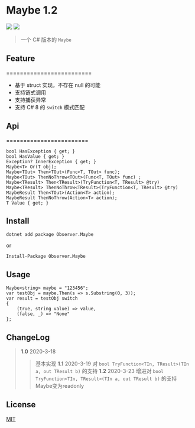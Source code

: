 # Maybe 1.2
<p align="left">
	<img src='https://img.shields.io/github/workflow/status/Obsoletes/Maybe/.NET Core'>
	<img src='https://img.shields.io/nuget/v/Observer.Maybe.svg'>
</p>

>一个 C# 版本的 `Maybe` 

## Feature 

========================= 

- 基于 struct 实现，不存在 null 的可能
- 支持链式调用
- 支持捕获异常
- 支持 C# 8 的 `switch` 模式匹配

## Api

========================

	bool HasException { get; }
	bool HasValue { get; }
	Exception? InnerException { get; }
	Maybe<T> Or(T obj);
	Maybe<TOut> Then<TOut>(Func<T, TOut> func);
	Maybe<TOut> ThenNoThrow<TOut>(Func<T, TOut> func) ;
	Maybe<TResult> Then<TResult>(TryFunction<T, TResult> @try)
	Maybe<TResult> ThenNoThrow<TResult>(TryFunction<T, TResult> @try)
	MaybeResult Then<TOut>(Action<T> action);
	MaybeResult ThenNoThrow(Action<T> action);
	T Value { get; }

## Install

	dotnet add package Observer.Maybe 
	
or

	Install-Package Observer.Maybe

## Usage

	Maybe<string> maybe = "123456";
	var testObj = maybe.Then(s => s.Substring(0, 3));
	var result = testObj switch
	{
		(true, string value) => value,
		(false, _) => "None"
	};

## ChangeLog

>**1.0** 2020-3-18
>>基本实现
>**1.1** 2020-3-19
>>对 `bool TryFunction<TIn, TResult>(TIn a, out TResult b)` 的支持
>**1.2** 2020-3-23
>>增进对 `bool TryFunction<TIn, TResult>(TIn a, out TResult b)` 的支持
>>Maybe变为readonly
## License

[MIT](LICENSE) 
